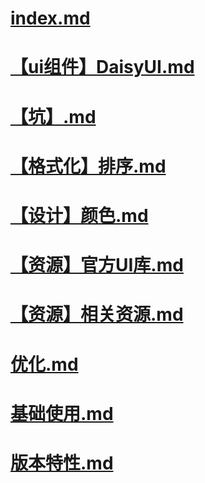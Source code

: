 # [index.md](%{basename}/index.md)

# [【ui组件】DaisyUI.md](%{basename}/【ui组件】DaisyUI.md)

# [【坑】.md](%{basename}/【坑】.md)

# [【格式化】排序.md](%{basename}/【格式化】排序.md)

# [【设计】颜色.md](%{basename}/【设计】颜色.md)

# [【资源】官方UI库.md](%{basename}/【资源】官方UI库.md)

# [【资源】相关资源.md](%{basename}/【资源】相关资源.md)

# [优化.md](%{basename}/优化.md)

# [基础使用.md](%{basename}/基础使用.md)

# [版本特性.md](%{basename}/版本特性.md)

